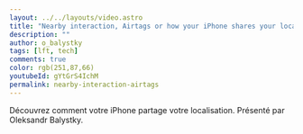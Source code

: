 ```yaml
---
layout: ../../layouts/video.astro
title: "Nearby interaction, Airtags or how your iPhone shares your location #LFT 30/09/22"
description: ""
author: o_balystky
tags: [lft, tech]
comments: true
color: rgb(251,87,66)
youtubeId: gYtGrS4IchM
permalink: nearby-interaction-airtags
---
```


Découvrez comment votre iPhone partage votre localisation.
Présenté par Oleksandr Balystky.
